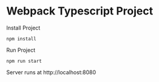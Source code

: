 # Webpack Typescript Project

Install Project

    npm install

Run Project 

    npm run start

Server runs at 
    http://localhost:8080
